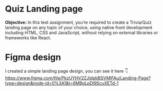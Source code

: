 # Quiz Landing page

**Objective:** In this test assignment, you’re required to create a Trivia/Quiz landing page on any
topic of your choice, using native front development including HTML, CSS and JavaScript,
without relying on external libraries or frameworks like React.

# Figma design
I created a simple landing page design, you can see it here 👇
https://www.figma.com/file/PkzUYHV2ZJidpbBSVMlFAu/Landing-Page?type=design&node-id=0%3A1&t=6MBpLpDl9ScuXETd-1
